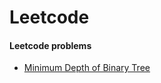 # Leetcode

#### Leetcode problems

* [Minimum Depth of Binary Tree](https://leetcode.com/problems/minimum-depth-of-binary-tree/description/)
